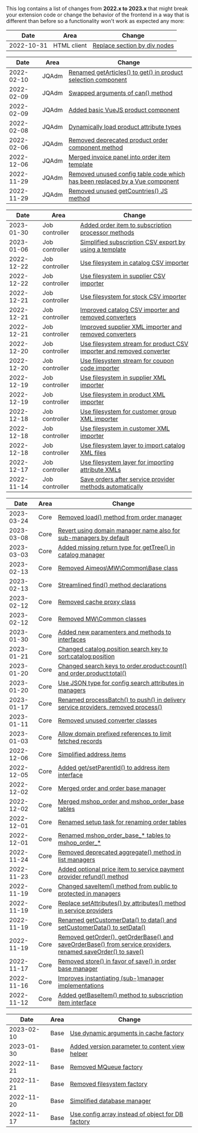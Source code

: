This log contains a list of changes from **2022.x to 2023.x** that might break your extension code or change the behavior of the frontend in a way that is different than before so a functionality won't work as expected any more:

| Date | Area | Change
| ---- | ---- | ------
| 2022-10-31 | HTML client | [Replace section by div nodes](https://github.com/aimeos/ai-client-html/commit/1e417db07afc5a801fd92f996fe6f2ba8fd19b1c)

| Date | Area | Change
| ---- | ---- | ------
| 2022-02-10 | JQAdm | [Renamed getArticles() to get() in product selection component](https://github.com/aimeos/ai-admin-jqadm/commit/51cac4b70e66e7c37ce84cbfb7e7941f48d6654b)
| 2022-02-09 | JQAdm | [Swapped arguments of can() method](https://github.com/aimeos/ai-admin-jqadm/commit/9be082d4e63df1ddec7c45e66783a612a721ffdf)
| 2022-02-09 | JQAdm | [Added basic VueJS product component](https://github.com/aimeos/ai-admin-jqadm/commit/6f5f891443d48a7c3140662f7d76d6b921ff262f)
| 2022-02-08 | JQAdm | [Dynamically load product attribute types](https://github.com/aimeos/ai-admin-jqadm/commit/b6f592ad38a81f5fddc1df2b88f52abfb38b53ed)
| 2022-02-06 | JQAdm | [Removed deprecated product order component method](https://github.com/aimeos/ai-admin-jqadm/commit/569c80cd88de9880046e289e21ea77d4e147bc26)
| 2022-12-06 | JQAdm | [Merged invoice panel into order item template](https://github.com/aimeos/ai-admin-jqadm/commit/bea95bc4f8e9f7f0a9549433362a85a811f61b50)
| 2022-11-29 | JQAdm | [Removed unused config table code which has been replaced by a Vue component](https://github.com/aimeos/ai-admin-jqadm/commit/fd33b0d16ab9954535ce60246db1f1b7ef8e3b49)
| 2022-11-29 | JQAdm | [Removed unused getCountries() JS method](https://github.com/aimeos/ai-admin-jqadm/commit/6a967b75a9a504037392d5044cc95df4520ddc65)

| Date | Area | Change
| ---- | ---- | ------
| 2023-01-30 | Job controller | [Added order item to subscription processor methods](https://github.com/aimeos/ai-controller-jobs/commit/5622cf84f8212bbfc458538a845f6956bd4acb52)
| 2023-01-06 | Job controller | [Simplified subscription CSV export by using a template](https://github.com/aimeos/ai-controller-jobs/commit/88d223bd33946cf107a540cabc7cf3ab0181046c)
| 2022-12-22 | Job controller | [Use filesystem in catalog CSV importer](https://github.com/aimeos/ai-controller-jobs/commit/88088b19a81e8578653bd3379397c28e85b729f8)
| 2022-12-22 | Job controller | [Use filesystem in supplier CSV importer](https://github.com/aimeos/ai-controller-jobs/commit/02424830d803fa18549f3a7dbad0ab61b399a615)
| 2022-12-21 | Job controller | [Use filesystem for stock CSV importer](https://github.com/aimeos/ai-controller-jobs/commit/330c3c953399aa67797cb7b7cb9c8f88d4face0a)
| 2022-12-21 | Job controller | [Improved catalog CSV importer and removed converters](https://github.com/aimeos/ai-controller-jobs/commit/b41122fa404b55cc2f716979748b32864bd423c9)
| 2022-12-21 | Job controller | [Improved supplier XML importer and removed converters](https://github.com/aimeos/ai-controller-jobs/commit/0aaee9dab1e847441a158c9d1573f7ce2fe7bf62)
| 2022-12-20 | Job controller | [Use filesystem stream for product CSV importer and removed converter](https://github.com/aimeos/ai-controller-jobs/commit/b27fbca8728fc8aeaade44b01c51fb42ba3c0fbe)
| 2022-12-20 | Job controller | [Use filesystem stream for coupon code importer](https://github.com/aimeos/ai-controller-jobs/commit/1e19342d8c9f96ee183ef9a05358c45c70839368)
| 2022-12-19 | Job controller | [Use filesystem in supplier XML importer](https://github.com/aimeos/ai-controller-jobs/commit/7659ed0d11762b7feede842a9d4a02eee4f1f75c)
| 2022-12-19 | Job controller | [Use filesystem in product XML importer](https://github.com/aimeos/ai-controller-jobs/commit/693f92673367655b889ed41510ebd59df8fe11f9)
| 2022-12-18 | Job controller | [Use filesystem for customer group XML importer](https://github.com/aimeos/ai-controller-jobs/commit/8ffe39040856a6365767e560c3bda5ea48e7bf1d)
| 2022-12-18 | Job controller | [Use filesystem in customer XML importer](https://github.com/aimeos/ai-controller-jobs/commit/a11553540d9e4ecd1fa04c3f622ab33347109867)
| 2022-12-18 | Job controller | [Use filesystem layer to import catalog XML files](https://github.com/aimeos/ai-controller-jobs/commit/595372a229d5c47f5508d9124ea79389ec57fc35)
| 2022-12-17 | Job controller | [Use filesystem layer for importing attribute XMLs](https://github.com/aimeos/ai-controller-jobs/commit/8b1641a67816c96d98a77f4307655b27e92dc71e)
| 2022-11-14 | Job controller | [Save orders after service provider methods automatically](https://github.com/aimeos/ai-controller-jobs/compare/f21b5979a29c8631dc30620546ea9301a33556bd..844cfd1730a9a48a7e1aa5aafa0f6fb56adc700b)

| Date | Area | Change
| ---- | ---- | ------
| 2023-03-24 | Core | [Removed load() method from order manager](https://github.com/aimeos/aimeos-core/commit/26d801bc01e8208f20cf6284c0b2f3e24394c030)
| 2023-03-08 | Core | [Revert using domain manager name also for sub-managers by default](https://github.com/aimeos/aimeos-core/commit/2561d59c3a34a119785851bc17a8e95dbd42620b)
| 2023-03-03 | Core | [Added missing return type for getTree() in catalog manager](https://github.com/aimeos/aimeos-core/commit/43d51e183b61a6dfe2f86fcaad6c0c53b25f979f)
| 2023-02-13 | Core | [Removed Aimeos\MW\Common\Base class](https://github.com/aimeos/aimeos-core/commit/6b035500b28eec8741071082d39d7607d9aab0b7)
| 2023-02-13 | Core | [Streamlined find() method declarations](https://github.com/aimeos/aimeos-core/commit/3d6fe2343e4c3276dea4ba397bf5881ba75ae119)
| 2023-02-12 | Core | [Removed cache proxy class](https://github.com/aimeos/aimeos-core/commit/efbde490ad30cd97d711114c331d773b542b7cc6)
| 2023-02-12 | Core | [Removed MW\Common classes](https://github.com/aimeos/aimeos-core/commit/31dbfd1e2d73bf93a0a6f2d17cdc2b2fc0b6ca6f)
| 2023-01-30 | Core | [Added new paramenters and methods to interfaces](https://github.com/aimeos/aimeos-core/commit/d72981bb756b5d45a02e66835bf14aae095a4e09)
| 2023-01-21 | Core | [Changed catalog.position search key to sort:catalog:position](https://github.com/aimeos/aimeos-core/commit/a6b68e98bfc047a5016113ba63445aa66ecc0fea)
| 2023-01-20 | Core | [Changed search keys to order.product:count() and order.product:total()](https://github.com/aimeos/aimeos-core/commit/2de91d15bbbc44ddfb16c8059cdb33550701520b)
| 2023-01-20 | Core | [Use JSON type for config search attributes in managers](https://github.com/aimeos/aimeos-core/commit/1fbfba76f40721a29673300a548d825cc6faf7e1)
| 2023-01-17 | Core | [Renamed processBatch() to push() in delivery service providers, removed process()](https://github.com/aimeos/aimeos-core/commit/eb7532b3b0adf789734ab7c98deae301b82ced85)
| 2023-01-11 | Core | [Removed unused converter classes](https://github.com/aimeos/aimeos-core/commit/c9c1ddd65461e188d29892e657b585326a2178f3)
| 2023-01-03 | Core | [Allow domain prefixed references to limit fetched records](https://github.com/aimeos/aimeos-core/commit/3aaa7c19cc7243254125f0b97b7b7f8e9de2c39e)
| 2022-12-06 | Core | [Simplified address items](https://github.com/aimeos/aimeos-core/commit/6b51fcf1f33f28e51673f4c42781959d02d64d4d)
| 2022-12-05 | Core | [Added get/setParentId() to address item interface](https://github.com/aimeos/aimeos-core/commit/907b52f751047b336779b1cb93ff094f0642389a)
| 2022-12-02 | Core | [Merged order and order base manager](https://github.com/aimeos/aimeos-core/commit/d836872bb258d495292aa1b2ad1aa3b22663144c)
| 2022-12-02 | Core | [Merged mshop_order and mshop_order_base tables](https://github.com/aimeos/aimeos-core/commit/654fc3be0fda8da6a7dfc97c4c167fd61115fd0b)
| 2022-12-01 | Core | [Renamed setup task for renaming order tables](https://github.com/aimeos/aimeos-core/commit/913c191d93d5a7cb9636271b560f0972b29d2a71)
| 2022-12-01 | Core | [Renamed mshop_order_base_* tables to mshop_order_*](https://github.com/aimeos/aimeos-core/commit/48da0899e64065f6dd8558fa5b094c58751cfacb)
| 2022-11-24 | Core | [Removed deprecated aggregate() method in list managers](https://github.com/aimeos/aimeos-core/commit/ad997174a78491236aa12ea9a9bbdbf2337c9442)
| 2022-11-23 | Core | [Added optional price item to service payment provider refund() method](https://github.com/aimeos/aimeos-core/commit/3c8b35d667a17c5b520cd1d74abe4cc226547149)
| 2022-11-19 | Core | [Changed saveItem() method from public to protected in managers](https://github.com/aimeos/aimeos-core/commit/49c82448b71f912a677dce8f218ae0dfe2f2d9b7)
| 2022-11-19 | Core | [Replace setAttributes() by attributes() method in service providers](https://github.com/aimeos/aimeos-core/commit/b3aaace937cd4f016f33f7bd75faa14b2b30a261)
| 2022-11-19 | Core | [Renamed getCustomerData() to data() and setCustomerData() to setData()](https://github.com/aimeos/aimeos-core/commit/beeae9948704f8cec9386419bd5017bb2713735d)
| 2022-11-19 | Core | [Removed getOrder(), getOrderBase() and saveOrderBase() from service providers, renamed saveOrder() to save()](https://github.com/aimeos/aimeos-core/commit/c05153486d4dfbe541308120fe73782fffef9132)
| 2022-11-17 | Core | [Removed store() in favor of save() in order base manager](https://github.com/aimeos/aimeos-core/commit/5d4f580aad65b245ed3100351b999d3de50f2034)
| 2022-11-16 | Core | [Improves instantiating (sub-)manager implementations](https://github.com/aimeos/aimeos-core/commit/d811394b23ab606392901fef40baf5e64e49a6aa)
| 2022-11-12 | Core | [Added getBaseItem() method to subscription item interface](https://github.com/aimeos/aimeos-core/commit/26b0502f7aaf839ce5ba05f0efbcba784aaba06f)

| Date | Area | Change
| ---- | ---- | ------
| 2023-02-10 | Base | [Use dynamic arguments in cache factory](https://github.com/aimeos/aimeos-base/commit/9d786924b245c5b11cebd7510a2042115ffc05bf)
| 2023-01-30 | Base | [Added version parameter to content view helper](https://github.com/aimeos/aimeos-base/commit/7cde60613f45e708725662b91af7881481c64de0)
| 2022-11-21 | Base | [Removed MQueue factory](https://github.com/aimeos/aimeos-base/commit/ec40037670e109e105af470ee5a5302cd15ef845)
| 2022-11-21 | Base | [Removed filesystem factory](https://github.com/aimeos/aimeos-base/commit/a1733fa59b693bf379d467c75ddf3b343f06d3c6)
| 2022-11-20 | Base | [Simplified database manager](https://github.com/aimeos/aimeos-base/commit/b62f3e7eee38d7a22541c01fb55fed8fea4042b9)
| 2022-11-17 | Base | [Use config array instead of object for DB factory](https://github.com/aimeos/aimeos-base/commit/f381ab34a222a58a3bce58937056e4b21841642e)
